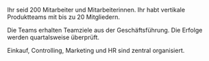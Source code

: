 Ihr seid 200 Mitarbeiter und Mitarbeiterinnen. Ihr habt vertikale Produktteams mit bis zu 20 Mitgliedern. 

Die Teams erhalten Teamziele aus der Geschäftsführung. Die Erfolge werden quartalsweise überprüft. 

Einkauf, Controlling, Marketing und HR sind zentral organisiert.
